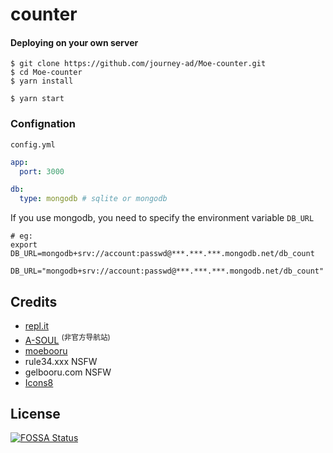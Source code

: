 # counter

#### Deploying on your own server

```shell
$ git clone https://github.com/journey-ad/Moe-counter.git
$ cd Moe-counter
$ yarn install

$ yarn start
```

### Confignation

`config.yml`

```yaml
app:
  port: 3000

db:
  type: mongodb # sqlite or mongodb
```

If you use mongodb, you need to specify the environment variable `DB_URL`

```shell
# eg:
export DB_URL=mongodb+srv://account:passwd@***.***.***.mongodb.net/db_count
```

```
DB_URL="mongodb+srv://account:passwd@***.***.***.mongodb.net/db_count"
```

## Credits

- [repl.it](https://repl.it/)
- [A-SOUL](https://www.asoulworld.com/) <sup>(非官方导航站)</sup>
- [moebooru](https://github.com/moebooru/moebooru)
- rule34.xxx NSFW
- gelbooru.com NSFW
- [Icons8](https://icons8.com/icons/set/star)

## License

[![FOSSA Status](https://app.fossa.com/api/projects/git%2Bgithub.com%2Fjourney-ad%2FMoe-counter.svg?type=large)](https://app.fossa.com/projects/git%2Bgithub.com%2Fjourney-ad%2FMoe-counter?ref=badge_large)
